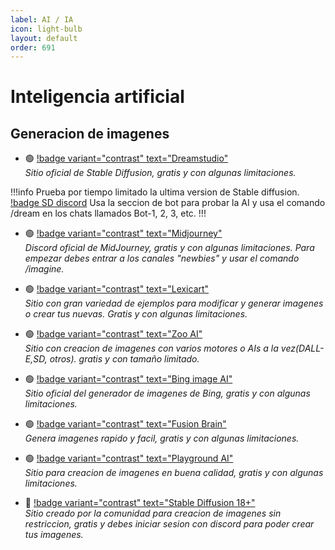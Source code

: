 ```yaml
---
label: AI / IA
icon: light-bulb
layout: default
order: 691
---
```


# Inteligencia artificial


## Generacion de imagenes

- 🟢 [!badge variant="contrast" text="Dreamstudio"](https://dreamstudio.ai/generate)    
*Sitio oficial de Stable Diffusion, gratis y con algunas limitaciones.*

!!!info Prueba por tiempo limitado la ultima version de Stable diffusion.    
[!badge SD discord](https://discord.gg/stablediffusion)
Usa la seccion de bot para probar la AI y usa el comando /dream en los chats llamados Bot-1, 2, 3, etc.
!!!

- 🟢 [!badge variant="contrast" text="Midjourney"](https://discord.gg/midjourney)    
*Discord oficial de MidJourney, gratis y con algunas limitaciones.  Para empezar debes entrar a los canales "newbies" y usar el comando /imagine.*


- 🟢 [!badge variant="contrast" text="Lexicart"](https://lexica.art/aperture)    
*Sitio con gran variedad de ejemplos para modificar y generar imagenes o crear tus nuevas. Gratis y con algunas limitaciones.*


- 🟢 [!badge variant="contrast" text="Zoo AI"](https://zoo.replicate.dev/)   
*Sitio con creacion de imagenes con varios motores o AIs a la vez(DALL-E,SD, otros). gratis y con tamaño limitado.*    


- 🟢 [!badge variant="contrast" text="Bing image AI"](https://www.bing.com/images/create)    
*Sitio oficial del generador de imagenes de Bing, gratis y con algunas limitaciones.*    


- 🟢 [!badge variant="contrast" text="Fusion Brain"](https://fusionbrain.ai/)    
*Genera imagenes rapido y facil, gratis y con algunas limitaciones.*  

- 🟢 [!badge variant="contrast" text="Playground AI"](https://playgroundai.com/)    
*Sitio para creacion de imagenes en buena calidad, gratis y con algunas limitaciones.*

- 🔴 [!badge variant="contrast" text="Stable Diffusion 18+"](https://unstability.party/)    
*Sitio creado por la comunidad para creacion de imagenes sin restriccion, gratis y debes iniciar sesion con discord para poder crear tus imagenes.*   

